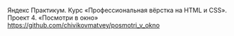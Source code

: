 Яндекс Практикум. Курс «Профессиональная вёрстка на HTML и CSS».
Проект 4. «Посмотри в окно»
https://github.com/chivikovmatvey/posmotri_v_okno
